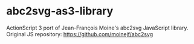 # abc2svg-as3-library
ActionScript 3 port of Jean-François Moine's abc2svg JavaScript library. Original JS repository: https://github.com/moinejf/abc2svg
